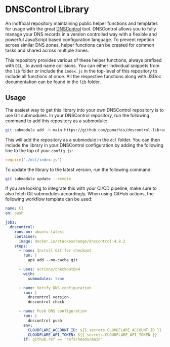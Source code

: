 # DNSControl Library

An inofficial repository maintaining public helper functions and templates for usage with the great [DNSControl](https://docs.dnscontrol.org/) tool. DNSControl allows you to fully manage your DNS records in a version controlled way with a flexible and powerful JavaScript based configuration language. To prevent repetion across similar DNS zones, helper functions can be created for common tasks and shared across multiple zones.

This repository provides various of these helper functions, always prefixed with `DCL_` to avoid name collisions. You can either individual snippets from the `lib` folder or include the `index.js` in the top-level of this repository to include all functions at once. All the respective functions along with JSDoc documentation can be found in the `lib` folder.

## Usage
The easiest way to get this library into your own DNSControl repository is to use Git submodules. In your DNSControl repository, run the following command to add this repository as a submodule:

```bash
git submodule add -b main https://github.com/ppmathis/dnscontrol-library.git dcl
```

This will add the repository as a submodule in the `dcl` folder. You can then include the library in your DNSControl configuration by adding the following line to the top of your `config.js`:

```javascript
require('./dcl/index.js')
```

To update the library to the latest version, run the following command:

```bash
git submodule update --remote
```

If you are looking to integrate this with your CI/CD pipeline, make sure to also fetch Git submodules accordingly. When using GitHub actions, the following workflow template can be used:

```yaml
name: CI
on: push

jobs:
  dnscontrol:
    runs-on: ubuntu-latest
    container:
      image: docker.io/stackexchange/dnscontrol:4.8.2
    steps:
      - name: Install Git for checkout
        run: |
          apk add --no-cache git

      - uses: actions/checkout@v4
        with:
          submodules: true

      - name: Verify DNS configuration
        run: |
          dnscontrol version
          dnscontrol check

      - name: Push DNS configuration
        run: |
          dnscontrol push
        env:
          CLOUDFLARE_ACCOUNT_ID: ${{ secrets.CLOUDFLARE_ACCOUNT_ID }}
          CLOUDFLARE_API_TOKEN: ${{ secrets.CLOUDFLARE_API_TOKEN }}
        if: github.ref == 'refs/heads/main'
```

